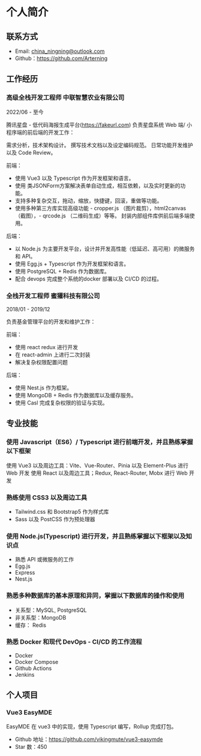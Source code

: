 # 个人简介

## 联系方式
- Email: china_ningning@outlook.com
- Github：https://github.com/Arterning

## 工作经历

### 高级全栈开发工程师 中联智慧农业有限公司 
2022/06 - 至今

腾讯星盘 - 低代码海报生成平台(https://fakeurl.com) 负责星盘系统 Web 端/ 小程序端的前后端的开发工作：

需求分析，技术架构设计。
撰写技术文档以及设定编码规范。
日常功能开发维护以及 Code Review。

前端：
- 使用 Vue3 以及 Typescript 作为开发框架和语言。
- 使用 类JSONForm方案解决表单自动生成，相互依赖，以及实时更新的功能。
- 支持多种复杂交互，拖动，缩放，快捷键，回滚，重做等功能。
- 使用多种第三方库实现高级功能 - cropper.js （图片裁剪），html2canvas（截图），- qrcode.js （二维码生成）等等。
封装内部组件库供前后端多端使用。

后端：
- 以 Node.js 为主要开发平台，设计并开发高性能（低延迟、高可用）的微服务和 API。
- 使用 Egg.js + Typescript 作为开发框架和语言。
- 使用 PostgreSQL + Redis 作为数据库。
- 配合 devops 完成整个系统的docker 部署以及 CI/CD 的过程。

### 全栈开发工程师 蜜獾科技有限公司
2018/01 - 2019/12

负责基金管理平台的开发和维护工作：

前端：
- 使用 react redux 进行开发
- 在 react-admin 上进行二次封装
- 解决复杂权限配置问题

后端：
- 使用 Nest.js 作为框架。
- 使用 MongoDB + Redis 作为数据库以及缓存服务。
- 使用 Casl 完成复杂权限的验证与实现。


## 专业技能

### 使用 Javascript（ES6）/ Typescript 进行前端开发，并且熟练掌握以下框架
使用 Vue3 以及周边工具：Vite、Vue-Router、Pinia 以及 Element-Plus 进行 Web 开发
使用 React 以及周边工具；Redux, React-Router, Mobx 进行 Web 开发


### 熟练使用 CSS3 以及周边工具
- Tailwind.css 和 Bootstrap5 作为样式库
- Sass 以及 PostCSS 作为预处理器

### 使用 Node.js(Typescript) 进行开发，并且熟练掌握以下框架以及知识点
- 熟悉 API 或微服务的工作
- Egg.js
- Express
- Nest.js

### 熟悉多种数据库的基本原理和异同，掌握以下数据库的操作和使用
- 关系型：MySQL, PostgreSQL
- 非关系型：MongoDB
- 缓存： Redis

### 熟悉 Docker 和现代 DevOps - CI/CD 的工作流程
- Docker
- Docker Compose
- Github Actions
- Jenkins


##  个人项目

### Vue3 EasyMDE
EasyMDE 在 vue3 中的实现，使用 Typescript 编写，Rollup 完成打包。

- Github 地址：https://github.com/vikingmute/vue3-easymde
- Star 数：450